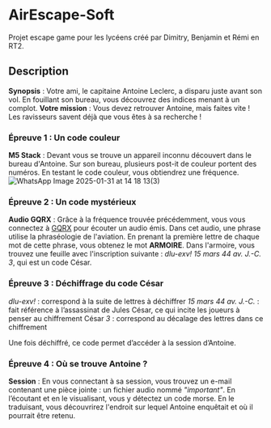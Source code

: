 # AirEscape-Soft
Projet escape game pour les lycéens créé par Dimitry, Benjamin et Rémi en RT2.

## Description
**Synopsis** : Votre ami, le capitaine Antoine Leclerc, a disparu juste avant son vol. En fouillant son bureau, vous découvrez des indices menant à un complot.
**Votre mission** : Vous devez retrouver Antoine, mais faites vite ! Les ravisseurs savent déjà que vous êtes à sa recherche !

### Épreuve 1 : Un code couleur
**M5 Stack** : Devant vous se trouve un appareil inconnu découvert dans le bureau d'Antoine. Sur son bureau, plusieurs post-it de couleur portent des numéros. En testant le code couleur, vous obtiendrez une fréquence.
![WhatsApp Image 2025-01-31 at 14 18 13(3)](https://github.com/user-attachments/assets/2e9dbc68-afd6-4bf3-b41b-61b8fb2d34a7)
### Épreuve 2 : Un code mystérieux
**Audio GQRX** : Grâce à la fréquence trouvée précédemment, vous vous connectez à <u>GQRX</u> pour écouter un audio émis. Dans cet audio, une phrase utilise la phraséologie de l'aviation. En prenant la première lettre de chaque mot de cette phrase, vous obtenez le mot **ARMOIRE**.
Dans l'armoire, vous trouvez une feuille avec l'inscription suivante : *dlu-exv! 15 mars 44 av. J.-C. 3*, qui est un code César.

### Épreuve 3 : Déchiffrage du code César
*dlu-exv!* : correspond à la suite de lettres à déchiffrer
*15 mars 44 av. J.-C.* : fait référence à l’assassinat de Jules César, ce qui incite les joueurs à penser au chiffrement César
*3* : correspond au décalage des lettres dans ce chiffrement

Une fois déchiffré, ce code permet d’accéder à la session d’Antoine.

### Épreuve 4 : Où se trouve Antoine ?
**Session** : En vous connectant à sa session, vous trouvez un e-mail contenant une pièce jointe : un fichier audio nommé *"important"*. En l’écoutant et en le visualisant, vous y détectez un code morse.
En le traduisant, vous découvrirez l'endroit sur lequel Antoine enquêtait et où il pourrait être retenu.

